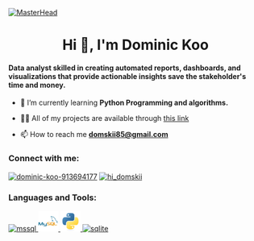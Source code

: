 [![MasterHead](https://mir-s3-cdn-cf.behance.net/project_modules/max_1200/54b6c068097599.5b50bca476b9b.gif)](https://rishavchanda.io)
<h1 align="center">Hi 👋, I'm Dominic Koo</h1>
<h4 align="left">Data analyst skilled in creating automated reports, dashboards, and visualizations that provide actionable insights save the stakeholder's time and money.</h3>
                                                                                                       
- 🌱 I’m currently learning **Python Programming and algorithms.**

- 👨‍💻 All of my projects are available through [this link](https://github.com/Domskii/Doms-Portfolio/blob/main/Portfolio.md)

- 📫 How to reach me **domskii85@gmail.com**

<h3 align="left">Connect with me:</h3>
<p align="left">
<a href="https://linkedin.com/in/dominic-koo-913694177" target="blank"><img align="center" src="https://raw.githubusercontent.com/rahuldkjain/github-profile-readme-generator/master/src/images/icons/Social/linked-in-alt.svg" alt="dominic-koo-913694177" height="30" width="40" /></a>
<a href="https://instagram.com/hi_domskii" target="blank"><img align="center" src="https://raw.githubusercontent.com/rahuldkjain/github-profile-readme-generator/master/src/images/icons/Social/instagram.svg" alt="hi_domskii" height="30" width="40" /></a>
</p>

<h3 align="left">Languages and Tools:</h3>
<p align="left"> <a href="https://www.microsoft.com/en-us/sql-server" target="_blank" rel="noreferrer"> <img src="https://www.svgrepo.com/show/303229/microsoft-sql-server-logo.svg" alt="mssql" width="40" height="40"/> </a> <a href="https://www.mysql.com/" target="_blank" rel="noreferrer"> <img src="https://raw.githubusercontent.com/devicons/devicon/master/icons/mysql/mysql-original-wordmark.svg" alt="mysql" width="40" height="40"/> </a> <a href="https://www.python.org" target="_blank" rel="noreferrer"> <img src="https://raw.githubusercontent.com/devicons/devicon/master/icons/python/python-original.svg" alt="python" width="40" height="40"/> </a> <a href="https://www.sqlite.org/" target="_blank" rel="noreferrer"> <img src="https://www.vectorlogo.zone/logos/sqlite/sqlite-icon.svg" alt="sqlite" width="40" height="40"/> </a> </p>
